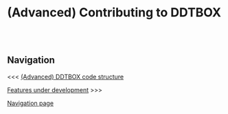 # (Advanced) Contributing to DDTBOX


















<br/><br/>

## Navigation

<<< [(Advanced) DDTBOX code structure]()

[Features under development]() >>>

[Navigation page](https://github.com/DDTBOX/tutorials/blob/master/Navigation.md)